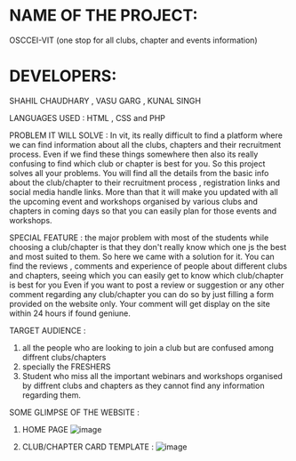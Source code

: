 # **NAME OF THE PROJECT:** #
OSCCEI-VIT (one stop for all clubs, chapter and events information)





# **DEVELOPERS:** # 
SHAHIL CHAUDHARY , VASU GARG , KUNAL SINGH



LANGUAGES USED : 
HTML , CSS and PHP



PROBLEM IT WILL SOLVE :
In vit, its really difficult to find a platform where we can find information about all the clubs, chapters and their recruitment process. Even if we find these things somewhere then also its really confusing to find which club or chapter is best for you. So this project solves all your problems. You will find all the details from the basic info about the club/chapter to their recruitment process , registration links and social media handle links. 
More than that it will make you updated with all the upcoming event and workshops organised by various clubs and chapters in coming days so that you can easily plan for those events and workshops.



SPECIAL FEATURE : 
the major problem with most of the students while choosing a club/chapter is that they don't really know which one js the best and most suited to them. So here we came with a solution for it. 
You can find the reviews , comments and experience of people about different clubs and chapters, seeing which you can easily get to know which club/chapter is best for you
Even if you want to post a review or suggestion or any other comment regarding any club/chapter you can do so by just filling a form provided on the website only. Your comment will get display on the site within 24 hours if found geniune.




TARGET AUDIENCE : 
1. all the people who are looking to join a club but are confused among diffrent clubs/chapters 
2. specially the FRESHERS
3. Student who miss all the important webinars and workshops organised by diffrent clubs and chapters as they cannot find any information regarding them.


SOME GLIMPSE OF THE WEBSITE :
1. HOME PAGE
 ![image](https://user-images.githubusercontent.com/77994881/109449252-f7a8f080-7a6d-11eb-8a59-8de2d02c2f75.png)


2. CLUB/CHAPTER CARD TEMPLATE :
![image](https://user-images.githubusercontent.com/77994881/109449391-52dae300-7a6e-11eb-95ec-ad17bbeafbd1.png)

  


